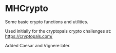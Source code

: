 # MHCrypto
Some basic crypto functions and utilities.

Used initially for the cryptopals crypto challenges at: https://cryptopals.com/

Added Caesar and Vignere later.
